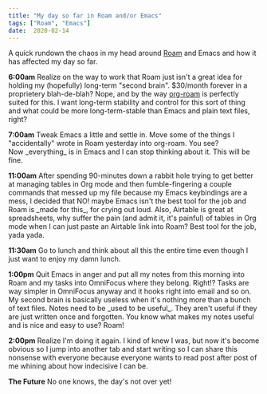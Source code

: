```yaml
---
title: "My day so far in Roam and/or Emacs"
tags: ["Roam", "Emacs"]
date:  2020-02-14
---
```


A quick rundown the chaos in my head around [Roam](<https://roamresearch.com/>) and Emacs and how it has affected my day so far.

**6:00am** Realize on the way to work that Roam just isn't a great idea for holding my (hopefully) long-term "second brain". $30/month forever in a proprietery blah-de-blah? Nope, and by the way [org-roam](<https://github.com/jethrokuan/org-roam>) is perfectly suited for this. I want long-term stability and control for this sort of thing and what could be more long-term-stable than Emacs and plain text files, right?

**7:00am** Tweak Emacs a little and settle in. Move some of the things I "accidentally" wrote in Roam yesterday into org-roam. You see? Now \_everything\_ is in Emacs and I can stop thinking about it. This will be fine.

**11:00am** After spending 90-minutes down a rabbit hole trying to get better at managing tables in Org mode and then fumble-fingering a couple commands that messed up my file because my Emacs keybindings are a mess, I decided that NO! maybe Emacs isn't the best tool for the job and Roam is \_made for this\_, for crying out loud. Also, Airtable is great at spreadsheets, why suffer the pain (and admit it, it's painful) of tables in Org mode when I can just paste an Airtable link into Roam? Best tool for the job, yada yada.

**11:30am** Go to lunch and think about all this the entire time even though I just want to enjoy my damn lunch.

**1:00pm** Quit Emacs in anger and put all my notes from this morning into Roam and my tasks into OmniFocus where they belong. Right!? Tasks are way simpler in OmniFocus anyway and it hooks right into email and so on. My second brain is basically useless when it's nothing more than a bunch of text files. Notes need to be \_used to be useful\_. They aren't useful if they are just written once and forgotten. You know what makes my notes useful and is nice and easy to use? Roam!

**2:00pm** Realize I'm doing it again. I kind of knew I was, but now it's become obvious so I jump into another tab and start writing so I can share this nonsense with everyone because everyone wants to read post after post of me whining about how indecisive I can be.

**The Future** No one knows, the day's not over yet!
